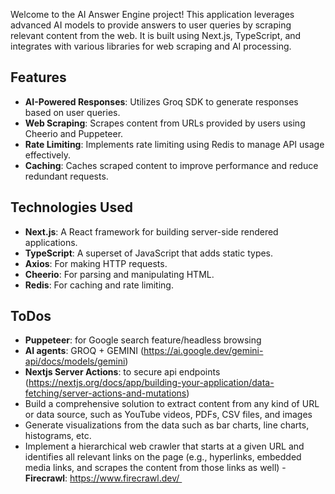 Welcome to the AI Answer Engine project! This application leverages advanced AI models to provide answers to user queries by scraping relevant content from the web. It is built using Next.js, TypeScript, and integrates with various libraries for web scraping and AI processing.

## Features

- **AI-Powered Responses**: Utilizes Groq SDK to generate responses based on user queries.
- **Web Scraping**: Scrapes content from URLs provided by users using Cheerio and Puppeteer.
- **Rate Limiting**: Implements rate limiting using Redis to manage API usage effectively.
- **Caching**: Caches scraped content to improve performance and reduce redundant requests.

## Technologies Used

- **Next.js**: A React framework for building server-side rendered applications.
- **TypeScript**: A superset of JavaScript that adds static types.
- **Axios**: For making HTTP requests.
- **Cheerio**: For parsing and manipulating HTML.
- **Redis**: For caching and rate limiting.

## ToDos
- **Puppeteer**: for Google search feature/headless browsing
- **AI agents**: GROQ + GEMINI (https://ai.google.dev/gemini-api/docs/models/gemini)
- **Nextjs Server Actions**: to secure api endpoints (https://nextjs.org/docs/app/building-your-application/data-fetching/server-actions-and-mutations)
- Build a comprehensive solution to extract content from any kind of URL or data source, such as YouTube videos, PDFs, CSV files, and images
- Generate visualizations from the data such as bar charts, line charts, histograms, etc.
- Implement a hierarchical web crawler that starts at a given URL and identifies all relevant links on the page (e.g., hyperlinks, embedded media links, and scrapes the content from those links as well) - **Firecrawl**: https://www.firecrawl.dev/ 

